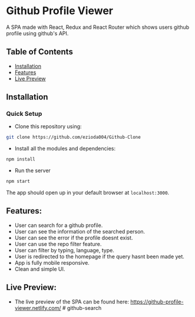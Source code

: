 # Github Profile Viewer

A SPA made with React, Redux and React Router which shows users github profile using github's API.

## Table of Contents

- [Installation](##Installation)
- [Features](##Features)
- [Live Preview](##LivePreview)

## Installation

### Quick Setup

- Clone this repository using:

```bash
git clone https://github.com/ezioda004/Github-Clone
```

- Install all the modules and dependencies:

```bash
npm install
```

- Run the server

```bash
npm start
```

The app should open up in your default browser at `localhost:3000`.

## Features:

- User can search for a github profile.
- User can see the information of the searched person.
- User can see the error if the profile doesnt exist.
- User can use the repo filter feature.
- User can filter by typing, language, type.
- User is redirected to the homepage if the query hasnt been made yet.
- App is fully mobile responsive.
- Clean and simple UI.

## Live Preview:

- The live preview of the SPA can be found here: https://github-profile-viewer.netlify.com/
#   g i t h u b - s e a r c h  
 